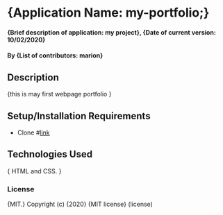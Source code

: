 
# {Application Name: my-portfolio;}
#### {Brief description of application: my project}, {Date of current version: 10/02/2020}
#### By **{List of contributors: marion}**
## Description
{this is may first webpage portfolio }
## Setup/Installation Requirements
* Clone 
#[link](http://)
## Technologies Used
{ HTML and CSS. }

### License
{MIT.}
Copyright (c) {2020} {MIT license} (license)
  